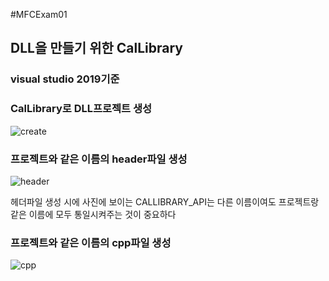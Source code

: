 #MFCExam01

<h2>DLL을 만들기 위한 CalLibrary</h2>

<h3>visual studio 2019기준</h3>

<h3>CalLibrary로 DLL프로젝트 생성</h3>

![create](https://user-images.githubusercontent.com/71477375/149172209-8a52be67-2f1b-45b8-a9b4-1253e52ac25e.PNG)

<h3>프로젝트와 같은 이름의 header파일 생성</h3>

![header](https://user-images.githubusercontent.com/71477375/149172218-5faf6b9d-3841-4e35-903c-9d83d914c222.PNG)

헤더파일 생성 시에 사진에 보이는 CALLIBRARY_API는 다른 이름이여도 프로젝트랑 같은 이름에 모두 통일시켜주는 것이 중요하다

<h3>프로젝트와 같은 이름의 cpp파일 생성</h3>

![cpp](https://user-images.githubusercontent.com/71477375/149172219-c51e560c-a25a-4bf4-a6aa-3eaea35060ad.PNG)

